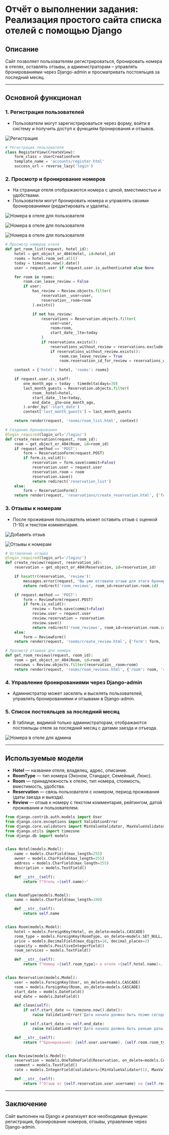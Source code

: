 # Отчёт о выполнении задания: Реализация простого сайта списка отелей с помощью Django

## Описание
Сайт позволяет пользователям регистрироваться, бронировать номера в отелях, оставлять отзывы, а администраторам – управлять бронированиями через Django-admin и просматривать постояльцев за последний месяц.

---

## Основной функционал

### 1. Регистрация пользователей
- Пользователи могут зарегистрироваться через форму, войти в систему и получить доступ к функциям бронирования и отзывов.

![Регистрация](/images/Lr2/registration.png)  

```python
# Регистрация пользователя
class RegisterView(CreateView):
    form_class = UserCreationForm
    template_name = 'accounts/register.html'
    success_url = reverse_lazy('login')
```

### 2. Просмотр и бронирование номеров
- На странице отеля отображаются номера с ценой, вместимостью и удобствами.
- Пользователи могут бронировать номера и управлять своими бронированиями (редактировать и удалять).

![Номера в отеле для пользователя](/images/Lr2/hotels.png)

![Номера в отеле для пользователя](/images/Lr2/rooms.png)

![Номера в отеле для пользователя](/images/Lr2/bookings.png)

```python
# Просмотр номеров отеля
def get_room_list(request, hotel_id):
    hotel = get_object_or_404(Hotel, id=hotel_id)
    rooms = hotel.room_set.all()
    today = timezone.now().date()
    user = request.user if request.user.is_authenticated else None

    for room in rooms:
        room.can_leave_review = False
        if user:
            has_review = Review.objects.filter(
                reservation__user=user,
                reservation__room=room
            ).exists()

            if not has_review:
                reservations = Reservation.objects.filter(
                    user=user,
                    room=room,
                    start_date__lte=today
                )
                if reservations.exists():
                    reservations_without_review = reservations.exclude(review__isnull=False)
                    if reservations_without_review.exists():
                        room.can_leave_review = True
                        room.reservation_id_for_review = reservations_without_review.first().id

    context = {'hotel': hotel, 'rooms': rooms}

    if request.user.is_staff:
        one_month_ago = today - timedelta(days=30)
        last_month_guests = Reservation.objects.filter(
            room__hotel=hotel,
            start_date__lte=today,
            end_date__gte=one_month_ago,
        ).order_by('-start_date')
        context['last_month_guests'] = last_month_guests

    return render(request, 'rooms/room_list.html', context)
```

```python
# Создание бронирования
@login_required(login_url='/login/')
def create_reservation(request, room_id):
    room = get_object_or_404(Room, id=room_id)
    if request.method == 'POST':
        form = ReservationForm(request.POST)
        if form.is_valid():
            reservation = form.save(commit=False)
            reservation.user = request.user
            reservation.room = room
            reservation.save()
            return redirect('reservation_list')
    else:
        form = ReservationForm()
    return render(request, 'reservations/create_reservation.html', {'form': form, 'room': room})
```

### 3. Отзывы к номерам
- После проживания пользователь может оставить отзыв с оценкой (1-10) и текстом комментария.

![Добавить отзыв](/images/Lr2/create_review.png)

![Отзывы к номерам](/images/Lr2/reviews.png)

```python
# Оставление отзыва
@login_required(login_url='/login/')
def create_review(request, reservation_id):
    reservation = get_object_or_404(Reservation, id=reservation_id)

    if hasattr(reservation, 'review'):
        messages.error(request, "Вы уже оставили отзыв для этого бронирования.")
        return redirect('room_reviews', room_id=reservation.room.id)

    if request.method == 'POST':
        form = ReviewForm(request.POST)
        if form.is_valid():
            review = form.save(commit=False)
            review.user = request.user
            review.reservation = reservation
            review.save()
            return redirect('room_reviews', room_id=reservation.room.id)
    else:
        form = ReviewForm()
    return render(request, 'rooms/create_review.html', {'form': form, 'reservation': reservation})
```

```python
# Просмотр отзывов для номера
def get_room_reviews(request, room_id):
    room = get_object_or_404(Room, id=room_id)
    reviews = Review.objects.filter(reservation__room=room)
    return render(request, 'rooms/room_reviews.html', {'room': room, 'reviews': reviews})
```

### 4. Управление бронированиями через Django-admin
- Администратор может заселять и выселять пользователей, управлять бронированиями и отзывами в Django-admin.

### 5. Список постояльцев за последний месяц
- В таблице, видимой только администраторам, отображаются постояльцы отеля за последний месяц с датами заезда и отъезда.

![Номера в отеле для админа](/images/Lr2/rooms_admin.png)

---

## Используемые модели

- **Hotel** — название отеля, владелец, адрес, описание.
- **RoomType** — тип номера (Эконом, Стандарт, Семейный, Люкс).
- **Room** — принадлежность к отелю, тип номера, стоимость, вместимость, удобства.
- **Reservation** — связь пользователя с номером, период проживания (даты заезда и выезда).
- **Review** — отзыв к номеру с текстом комментария, рейтингом, датой проживания и пользователем.

```python
from django.contrib.auth.models import User
from django.core.exceptions import ValidationError
from django.core.validators import MinValueValidator, MaxValueValidator
from django.utils import timezone
from django.db import models


class Hotel(models.Model):
    name = models.CharField(max_length=255)
    owner = models.CharField(max_length=255)
    address = models.CharField(max_length=255)
    description = models.TextField()

    def __str__(self):
        return f"Отель «{self.name}»"


class RoomType(models.Model):
    name = models.CharField(max_length=100)

    def __str__(self):
        return self.name


class Room(models.Model):
    hotel = models.ForeignKey(Hotel, on_delete=models.CASCADE)
    room_type = models.ForeignKey(RoomType, on_delete=models.SET_NULL, null=True)
    price = models.DecimalField(max_digits=10, decimal_places=2)
    capacity = models.PositiveIntegerField()
    room_services = models.TextField()

    def __str__(self):
        return f"Номер «{self.room_type}» в отеле «{self.hotel.name}», цена: {self.price} ₽"


class Reservation(models.Model):
    user = models.ForeignKey(User, on_delete=models.CASCADE)
    room = models.ForeignKey(Room, on_delete=models.CASCADE)
    start_date = models.DateField()
    end_date = models.DateField()

    def clean(self):
        if self.start_date <= timezone.now().date():
            raise ValidationError('Дата начала должна быть позже сегодняшнего дня.')

        if self.start_date >= self.end_date:
            raise ValidationError('Дата начала должна быть раньше даты окончания.')

    def __str__(self):
        return f"Бронирование: {self.user.username}, {self.room.room_type} с {self.start_date} по {self.end_date}"


class Review(models.Model):
    reservation = models.OneToOneField(Reservation, on_delete=models.CASCADE)
    comment = models.TextField()
    rate = models.IntegerField(validators=[MinValueValidator(1), MaxValueValidator(10)])

    def __str__(self):
        return f"Отзыв от {self.reservation.user.username} на {self.reservation.room.room_type} - Оценка: {self.rate}/10"

```

---

## Заключение

Сайт выполнен на Django и реализует все необходимые функции: регистрация, бронирование номеров, отзывы, управление через Django-admin.